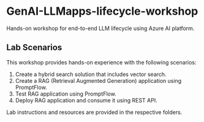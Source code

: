 # GenAI-LLMapps-lifecycle-workshop
 Hands-on workshop for end-to-end LLM lifecycle using Azure AI platform.

 ## Lab Scenarios
 This workshop provides hands-on experience with the following scenarios:
 1. Create a hybrid search solution that includes vector search.
 2. Create a RAG (Retrieval Augmented Generation) application using PromptFlow.
 3. Test RAG application using PromptFlow.
 4. Deploy RAG application and consume it using REST API.

 Lab instructions and resources are provided in the respective folders.
